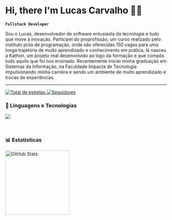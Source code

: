 # Hi, there I'm Lucas Carvalho 🧑‍💻

**`Fullstack Developer`**

Sou o Lucas, desenvolvedor de software entusiasta da tecnologia e tudo que move á inovação. Participei do proprofissão, um curso realizado pelo instituto proa de programação, onde são oferecidas 150 vagas para uma longa trajetória de muito aprendizado e conhecimento em prática, lá nasceu a Kathon, um projeto real desenvolvido ao logo da formação e que compôs tudo aquilo que foi nos ensinado. Recentemente iniciei minha graduação em Sistemas da Informação, na Faculdade Impacta de Tecnologia impulsionando minha carreira e sendo um ambiente de muito aprendizado e trocas de experiências.

--- 
<p align="left">
    <a href="https://github.com/Larissakich?tab=repositories&sort=stargazers">
        <img 
            alt="Total de estrelas" 
            title="Total de estrelas GitHub" 
            src="https://custom-icon-badges.demolab.com/github/stars/l4raujo?color=55960c&style=for-the-badge&labelColor=488207&logo=star&label=estrelas"
        />
    </a>
    <a href="https://github.com/l4raujo?tab=followers">
        <img 
            alt="Seguidores" 
            title="Me siga no GitHub" 
            src="https://custom-icon-badges.demolab.com/github/followers/l4raujo?color=236ad3&labelColor=1155ba&style=for-the-badge&logo=github&label=Seguidores&logoColor=white"
        />
    </a>
</p>


### 🤖 Linguagens e Tecnologias

<p align="left">
  <a href="https://skillicons.dev">
    <img src="https://skillicons.dev/icons?i=java,py,spring,ts,js,react,kotlin,sass,styledcomponents,tailwind,docker,mysql,git,html,css" />
  </a>
</p>


<br/>

### 📊 Estatísticas

<p>
  <img 
    align="left" 
    alt="GitHub Stats" 
    height="200" 
    style="padding-right: 10px;" 
    src="https://github-readme-stats.vercel.app/api?username=l4raujo&show_icons=true&theme=tokyonight&include_all_commits=true&locale=pt-br" 
  />
    
</p>



